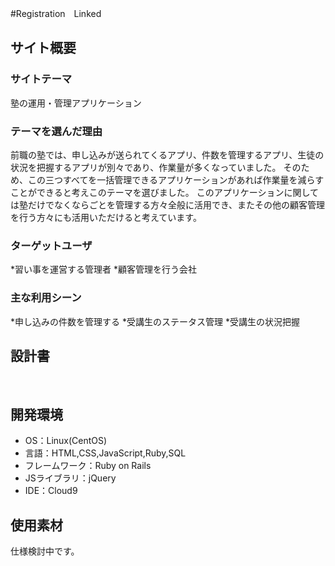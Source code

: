 #Registration　Linked
​
## サイト概要
### サイトテーマ
塾の運用・管理アプリケーション
​
### テーマを選んだ理由
前職の塾では、申し込みが送られてくるアプリ、件数を管理するアプリ、生徒の状況を把握するアプリが別々であり、作業量が多くなっていました。
そのため、この三つすべてを一括管理できるアプリケーションがあれば作業量を減らすことができると考えこのテーマを選びました。
このアプリケーションに関しては塾だけでなくならごとを管理する方々全般に活用でき、またその他の顧客管理を行う方々にも活用いただけると考えています。
​
### ターゲットユーザ
*習い事を運営する管理者
*顧客管理を行う会社
​
### 主な利用シーン
*申し込みの件数を管理する
*受講生のステータス管理
*受講生の状況把握
​
## 設計書

​
## 開発環境
- OS：Linux(CentOS)
- 言語：HTML,CSS,JavaScript,Ruby,SQL
- フレームワーク：Ruby on Rails
- JSライブラリ：jQuery
- IDE：Cloud9
​
## 使用素材
仕様検討中です。